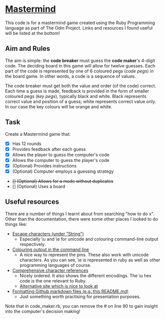 # [Mastermind](https://www.wikiwand.com/en/Mastermind_(board_game))
This code is for a mastermind game created using the Ruby Programming language as part of The Odin Project. Links and resources I found useful will be listed at the bottom!

## Aim and Rules
The aim is simple: the **code breaker** must guess the **code maker**'s 4-digit code. The deciding board in this game will allow for twelve guesses. Each part of the code is represented by one of 6 coloured pegs (*code pegs*) in the board game. In other words, a code is a sequence of values.

The code breaker must get both the value and order (of the code) correct. Each time a guess is made, feedback is provided in the form of smaller coloured pegs (*key pegs*), typically black and white. Black represents correct value and position of a guess; white represents correct value only. In our case the key colours will be orange and white.

## Task
Create a Mastermind game that:
- [x] Has 12 rounds
- [x] Provides feedback after each guess
- [x] Allows the player to guess the computer's code
- [x] Allows the computer to guess the player's code
- [x] \(Optional) Provides instructions
- [x] \(Optional) Computer employs a guessing strategy
- ~~[] \(Optional) Allows for a mode without duplicates~~
- [] \(Optional) Uses a board

## Useful resources
There are a number of things I learnt about from searching "how to do x". Other than the documentation, there were some other places I looked to do things like:
- [Escape characters (under "String")](https://docs.ruby-lang.org/en/2.4.0/syntax/literals_rdoc.html)
  - Especially \u and \e for unicode and colouring command-line output respectively.
- [Colouring output in the command line](https://misc.flogisoft.com/bash/tip_colors_and_formatting)
  - A nice way to represent the pins. These also work with unicode characters. As you can see, \e is represented in ruby as well as other programming languages of course.
- [Comprehensive character references](https://www.fileformat.info/info/unicode/category/index.htm)
  - Nicely ordered. It also shows the different encodings. The \u hex code is the one relevant to Ruby.
  - [Alternative site which is nice to look at](https://www.toptal.com/designers/htmlarrows/)
- [Formatting Github markdown files \(e.g. this README.md)](https://docs.github.com/en/free-pro-team@latest/github/writing-on-github)
  - Just something worth practising for presentation purposes.

Note that in code_maker.rb, you can remove the \# on line 90 to gain insight into the computer's decision making!